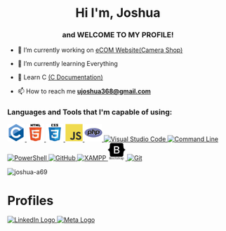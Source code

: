 <h1 align="center">Hi I'm, Joshua</h1>
<h3 align="center"> and WELCOME TO MY PROFILE!</h3>

 - 🔭 I’m currently working on [eCOM Website(Camera Shop)](https://joshua-a69.github.io/School-Project-eCom-Website/index.html)

- 🌱 I’m currently learning Everything 
  
- 💬 Learn C <a href="https://joshua-a69.github.io/C-Documentation/C%20documentation.html">(C Documentation)</a>

- 📫 How to reach me **ujoshua368@gmail.com**
  
<h3 align="left">Languages and Tools that I'm capable of using:</h3>
<p align="left">
  <a href="https://www.cprogramming.com/" target="_blank" rel="noreferrer">
    <img src="https://raw.githubusercontent.com/devicons/devicon/master/icons/c/c-original.svg" alt="C" width="40" height="40">
  </a>
  <a href="https://www.html.com/" target="_blank" rel="noreferrer">
    <img src="https://raw.githubusercontent.com/devicons/devicon/master/icons/html5/html5-original-wordmark.svg" alt="HTML5" width="40" height="40">
  </a>
  <a href="https://www.css.com/" target="_blank" rel="noreferrer">
    <img src="https://raw.githubusercontent.com/devicons/devicon/master/icons/css3/css3-original-wordmark.svg" alt="CSS3" width="40" height="40">
  </a>
  <a href="https://www.javascript.com/" target="_blank" rel="noreferrer">
    <img src="https://raw.githubusercontent.com/devicons/devicon/master/icons/javascript/javascript-original.svg" alt="JavaScript" width="40" height="40">
  </a>
  <a href="https://www.php.com/" target="_blank" rel="noreferrer">
    <img src="https://raw.githubusercontent.com/devicons/devicon/master/icons/php/php-original.svg" alt="PHP" width="40" height="40">
  </a>
  <a href="https://www.visualstudio.com/" target="_blank" rel="noreferrer">
    <img src="https://i.postimg.cc/6qjDCq1G/visual-studio-logo-png-visual-studio-code-logo-is-offensive-to-me-issue-87419-1200x1200.png" alt="Visual Studio Code" width="40" height="40">
  </a>
  <a href="https://www.commandline.com/" target="_blank" rel="noreferrer">
    <img src="https://i.postimg.cc/rwFNvgsc/Command-Line-Icon.png" alt="Command Line" width="40" height="40">
  </a>
  <a href="https://www.powershell.com/" target="_blank" rel="noreferrer">
    <img src="https://i.postimg.cc/PqbfYbbp/powershell-logo-5.png" alt="PowerShell" width="40" height="40">
  </a>
  <a href="https://www.github.com/" target="_blank" rel="noreferrer">
    <img src="https://i.postimg.cc/h4knkRh8/GitHub.png" alt="GitHub" width="40" height="40">
  </a>
  <a href="https://www.xampp.com/" target="_blank" rel="noreferrer">
    <img src="https://i.postimg.cc/SNKGPDJ4/xampp-logo-png-transparent.png" alt="XAMPP" width="40" height="40">
  </a>
  <a href="https://getbootstrap.com" target="_blank" rel="noreferrer">
    <img src="https://raw.githubusercontent.com/devicons/devicon/master/icons/bootstrap/bootstrap-plain-wordmark.svg" alt="Bootstrap" width="40" height="40">
  </a>
  <a href="https://git-scm.com/" target="_blank" rel="noreferrer">
    <img src="https://www.vectorlogo.zone/logos/git-scm/git-scm-icon.svg" alt="Git" width="40" height="40">
  </a>
</p>
<img align="center" src="https://github-readme-stats.vercel.app/api/top-langs?username=joshua-a69&show_icons=true&locale=en&layout=compact" alt="joshua-a69" />
<h1>Profiles</h1>
<a href="https://www.linkedin.com/in/joshua-russel-uy-a9b024243/">
            <img src="https://i.postimg.cc/bY64jY3D/Linkedin-logo.png" alt="LinkedIn Logo" width="50px" height="35px"> 
          </a>
          <a href="https://www.facebook.com/joshua.uy.14">
            <img src="https://i.postimg.cc/mgVm78Jc/logo-Meta.png" alt="Meta Logo" width="50px" height="35px" > 
          </a>

       
